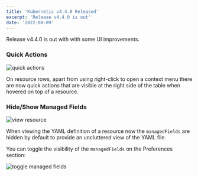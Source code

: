 ```yaml
---
title: 'Kubernetic v4.4.0 Released'
excerpt: 'Release v4.4.0 is out'
date: '2022-08-09'
---
```



Release v4.4.0 is out with with some UI improvements.

### Quick Actions

![quick actions](/blog/release-4-4-0/quick-actions.png)

On resource rows, apart from using right-click to open a context menu there are now quick actions that are visible at the right side of the table when hovered on top of a resource.

### Hide/Show Managed Fields

![view resource](/blog/release-4-4-0/view-resource.png)

When viewing the YAML definition of a resource now the `managedFields` are hidden by default to provide an uncluttered view of the YAML file.

You can toggle the visibility of the `managedFields` on the Preferences section:

![toggle managed fields](/blog/release-4-4-0/toggle-managed-fields.png)
